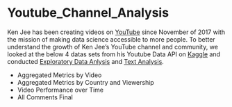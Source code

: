 # Youtube_Channel_Analysis

Ken Jee has been creating videos on [YouTube](https://www.youtube.com/c/KenJee1) since November of 2017 with the mission of making data science accessible to more people. 
To  better understand the growth of Ken Jee’s YouTube channel and community, we looked at the below 4 datas sets from his Youtube Data API on [Kaggle](https://www.kaggle.com/datasets/kenjee/ken-jee-youtube-data) and conducted [Exploratory Data Anlysis](https://github.com/chens28/Youtube_Channel_Analysis/blob/main/EDA.ipynb) and [Text Analysis](https://github.com/chens28/Youtube_Channel_Analysis/blob/main/Text.ipynb).

- Aggregated Metrics by Video
- Aggregated Metrics by Country and Viewership
- Video Performance over Time
- All Comments Final
